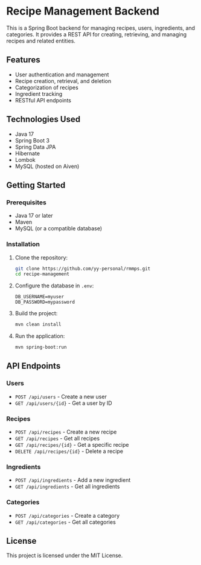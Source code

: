 # Recipe Management Backend

This is a Spring Boot backend for managing recipes, users, ingredients, and categories. It provides a REST API for creating, retrieving, and managing recipes and related entities.

## Features
- User authentication and management
- Recipe creation, retrieval, and deletion
- Categorization of recipes
- Ingredient tracking
- RESTful API endpoints

## Technologies Used
- Java 17
- Spring Boot 3
- Spring Data JPA
- Hibernate
- Lombok
- MySQL (hosted on Aiven)

## Getting Started

### Prerequisites
- Java 17 or later
- Maven
- MySQL (or a compatible database)

### Installation

1. Clone the repository:
   ```sh
   git clone https://github.com/yy-personal/rmmps.git
   cd recipe-management
   ```
2. Configure the database in `.env`:
   ```environment variables
   DB_USERNAME=myuser
   DB_PASSWORD=mypassword
   ```
3. Build the project:
   ```sh
   mvn clean install
   ```
4. Run the application:
   ```sh
   mvn spring-boot:run
   ```

## API Endpoints

### Users
- `POST /api/users` - Create a new user
- `GET /api/users/{id}` - Get a user by ID

### Recipes
- `POST /api/recipes` - Create a new recipe
- `GET /api/recipes` - Get all recipes
- `GET /api/recipes/{id}` - Get a specific recipe
- `DELETE /api/recipes/{id}` - Delete a recipe

### Ingredients
- `POST /api/ingredients` - Add a new ingredient
- `GET /api/ingredients` - Get all ingredients

### Categories
- `POST /api/categories` - Create a category
- `GET /api/categories` - Get all categories

## License
This project is licensed under the MIT License.

